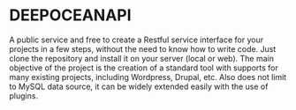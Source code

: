 # DEEPOCEANAPI
A public service and free to create a Restful service interface for your projects in a few steps, without the need to know how to write code. Just clone the repository and install it on your server (local or web).
The main objective of the project is the creation of a standard tool with supports for many existing projects, including Wordpress, Drupal, etc. Also does not limit to MySQL data source, it can be widely extended easily with the use of plugins.
